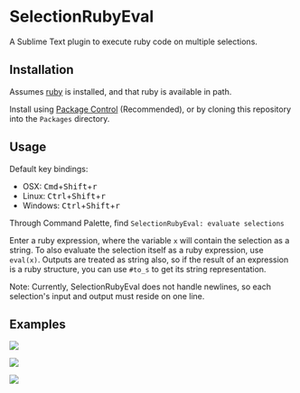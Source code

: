 SelectionRubyEval
=============

A Sublime Text plugin to execute ruby code on multiple selections.


Installation
------------

Assumes [ruby](https://www.ruby-lang.org) is installed, and that ruby is available in path.

Install using [Package Control](https://sublime.wbond.net/) (Recommended), or by cloning this repository into the `Packages` directory.


Usage
-----

Default key bindings:

- OSX: <kbd>Cmd</kbd>+<kbd>Shift</kbd>+<kbd>r</kbd>
- Linux: <kbd>Ctrl</kbd>+<kbd>Shift</kbd>+<kbd>r</kbd>
- Windows: <kbd>Ctrl</kbd>+<kbd>Shift</kbd>+<kbd>r</kbd>

Through Command Palette, find `SelectionRubyEval: evaluate selections`

Enter a ruby expression, where the variable `x` will contain the selection as a string. To also evaluate the selection itself as a ruby expression, use `eval(x)`. Outputs are treated as string also, so if the result of an expression is a ruby structure, you can use `#to_s` to get its string representation.

Note: Currently, SelectionRubyEval does not handle newlines, so each selection's input and output must reside on one line.


Examples
--------

![](https://raw.githubusercontent.com/wiki/jcshih/MultiRubyEval/ex1.gif)

![](https://raw.githubusercontent.com/wiki/jcshih/MultiRubyEval/ex2.gif)

![](https://raw.githubusercontent.com/wiki/jcshih/MultiRubyEval/ex3.gif)
